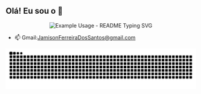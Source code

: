 ## Olá! Eu sou o 👋

<p align="center">
  <img src="https://readme-typing-svg.demolab.com/?lines=Jamison+Ferreira+Dos+Santos!;JamesFerreira24!;JamesFerreira24!;JamesFerreira24!&font=Fira%20Code&center=true&width=380&height=50&duration=4000&pause=1000" alt="Example Usage - README Typing SVG">
</p>



- 📫 Gmail:JamisonFerreiraDosSantos@gmail.com

<picture align="center">
  <source media="(prefers-color-scheme: dark)" srcset="https://raw.githubusercontent.com/JamesFerreira24/JamesFerreira24/output/github-contribution-grid-snake-dark.svg">
  <source media="(prefers-color-scheme: white)" srcset="https://raw.githubusercontent.com/JamesFerreira24/JamesFerreira24/output/github-contribution-grid-snake-dark.svg">
  <img align="center" alt="github contribution grid snake animation" src="https://raw.githubusercontent.com/JamesFerreira24/JamesFerreira24/output/github-contribution-grid-snake.svg">
</picture>

